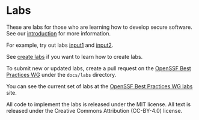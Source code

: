 # Labs

These are labs for those who are learning how to develop secure software.
See our [introduction](introduction) for more information.

For example, try out labs [input1](input1.html) and  [input2](input2.html).

See [create labs](create_labs) if you want to learn how to create labs.

To submit new or updated labs, create a pull request on the
[OpenSSF Best Practices WG](https://github.com/ossf/wg-best-practices-os-developers/)
under the `docs/labs` directory.

You can see the current set of labs at the
[OpenSSF Best Practices WG labs](https://best.openssf.org/labs/) site.

All code to implement the labs is released under the MIT license.
All text is released under the Creative Commons Attribution (CC-BY-4.0)
license.
